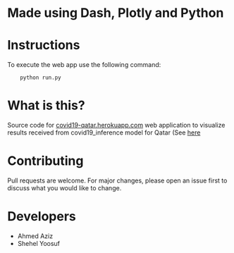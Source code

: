 # Made using Dash, Plotly and Python 

# Instructions
To execute the web app use the following command:
```
    python run.py
```


# What is this?
Source code for [covid19-qatar.herokuapp.com](covid19-qatar.herokuapp.com) web application to visualize results received from covid19_inference model for Qatar (See [here](https://github.com/shehel/covid19_inference)


# Contributing
Pull requests are welcome. For major changes, please open an issue first to discuss what you would like to change.

# Developers
- Ahmed Aziz             <br />
- Shehel Yoosuf        <br />
